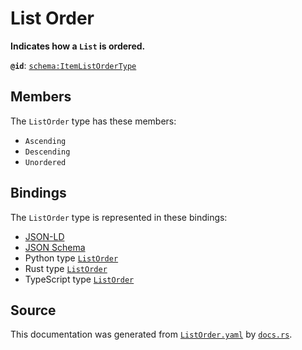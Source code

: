 # List Order

**Indicates how a `List` is ordered.**

**`@id`**: [`schema:ItemListOrderType`](https://schema.org/ItemListOrderType)

## Members

The `ListOrder` type has these members:

- `Ascending`
- `Descending`
- `Unordered`

## Bindings

The `ListOrder` type is represented in these bindings:

- [JSON-LD](https://stencila.dev/ListOrder.jsonld)
- [JSON Schema](https://stencila.dev/ListOrder.schema.json)
- Python type [`ListOrder`](https://github.com/stencila/stencila/blob/main/python/python/stencila/types/list_order.py)
- Rust type [`ListOrder`](https://github.com/stencila/stencila/blob/main/rust/schema/src/types/list_order.rs)
- TypeScript type [`ListOrder`](https://github.com/stencila/stencila/blob/main/typescript/src/types/ListOrder.ts)

## Source

This documentation was generated from [`ListOrder.yaml`](https://github.com/stencila/stencila/blob/main/schema/ListOrder.yaml) by [`docs.rs`](https://github.com/stencila/stencila/blob/main/rust/schema-gen/src/docs.rs).